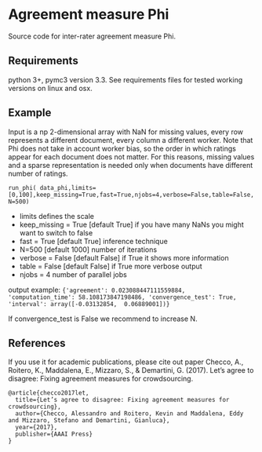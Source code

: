 # Agreement measure Phi
Source code for inter-rater agreement measure Phi.

## Requirements
python 3+, pymc3 version 3.3. See requirements files for tested working versions on linux and osx.

## Example
Input is a np 2-dimensional array with NaN for missing values, every row represents a different document, every column a different worker. Note that Phi does not take in account worker bias, so the order in which ratings appear for each document does not matter. For this reasons, missing values and a sparse representation is needed only when documents have different number of ratings.

``run_phi( data_phi,limits=[0,100],keep_missing=True,fast=True,njobs=4,verbose=False,table=False,N=500)``

- limits defines the scale
- keep_missing = True [default True] if you have many NaNs you might want to switch to false
- fast = True [default True] inference technique
- N=500 [default 1000] number of iterations
- verbose = False [default False] if True it shows more information
- table = False [default False] if True more verbose output
- njobs = 4 number of parallel jobs

output example:
``{'agreement': 0.023088447111559884, 'computation_time': 58.108173847198486, 'convergence_test': True, 'interval': array([-0.03132854,  0.06889001])}``

If  convergence_test is False we recommend to increase N.

## References
If you use it for academic publications, please cite out paper
Checco, A., Roitero, K., Maddalena, E., Mizzaro, S., & Demartini, G. (2017). Let’s agree to disagree: Fixing agreement measures for crowdsourcing.
```
@article{checco2017let,
  title={Let’s agree to disagree: Fixing agreement measures for crowdsourcing},
  author={Checco, Alessandro and Roitero, Kevin and Maddalena, Eddy and Mizzaro, Stefano and Demartini, Gianluca},
  year={2017},
  publisher={AAAI Press}
}
```
